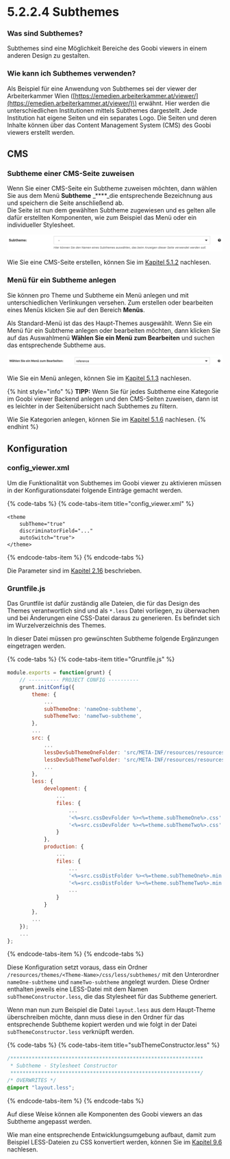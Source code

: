 # 5.2.2.4 Subthemes

### Was sind Subthemes?

Subthemes sind eine Möglichkeit Bereiche des Goobi viewers in einem anderen Design zu gestalten. 

### Wie kann ich Subthemes verwenden?

Als Beispiel für eine Anwendung von Subthemes sei der viewer der Arbeiterkammer Wien \([https://emedien.arbeiterkammer.at/viewer/](https://emedien.arbeiterkammer.at/viewer/)\) erwähnt. Hier werden die unterschiedlichen Institutionen mittels Subthemes dargestellt. Jede Institution hat eigene Seiten und ein separates Logo. Die Seiten und deren Inhalte können über das Content Management System \(CMS\) des Goobi viewers erstellt werden.

## CMS

### Subtheme einer CMS-Seite zuweisen

Wenn Sie einer CMS-Seite ein Subtheme zuweisen möchten, dann wählen Sie aus dem Menü **Subtheme** _****_die entsprechende Bezeichnung aus und speichern die Seite anschließend ab.   
Die Seite ist nun dem gewählten Subtheme zugewiesen und es gelten alle dafür erstellten Komponenten, wie zum Beispiel das Menü oder ein individueller Stylesheet.

![Auswahl eines Subthemes beim erstellen oder bearbeiten einer CMS.](../../../.gitbook/assets/st_auswahl-seite-erstellen-und-bearbeiten.png)

Wie Sie eine CMS-Seite erstellen, können Sie im [Kapitel 5.1.2](./) nachlesen.

### Menü für ein Subtheme anlegen

Sie können pro Theme und Subtheme ein Menü anlegen und mit unterschiedlichen Verlinkungen versehen. Zum erstellen oder bearbeiten eines Menüs klicken Sie auf den Bereich **Menüs**.

Als Standard-Menü ist das des Haupt-Themes ausgewählt. Wenn Sie ein Menü für ein Subtheme anlegen oder bearbeiten möchten, dann klicken Sie auf das Auswahlmenü **Wählen Sie ein Menü zum Bearbeiten** und suchen das entsprechende Subtheme aus.

![Auswahl eines Men&#xFC;s f&#xFC;r ein Subtheme.](../../../.gitbook/assets/st_auswahl-menues.png)

Wie Sie ein Menü anlegen, können Sie im [Kapitel 5.1.3](../5.2.6.md) nachlesen.

{% hint style="info" %}
**TIPP:** Wenn Sie für jedes Subtheme eine Kategorie im Goobi viewer Backend anlegen und den CMS-Seiten zuweisen, dann ist es leichter in der Seitenübersicht nach Subthemes zu filtern.

Wie Sie Kategorien anlegen, können Sie im [Kapitel 5.1.6](../5.2.3.md) nachlesen.
{% endhint %}

## Konfiguration

### config\_viewer.xml

Um die Funktionalität von Subthemes im Goobi viewer zu aktivieren müssen in der Konfigurationsdatei folgende Einträge gemacht werden.

{% code-tabs %}
{% code-tabs-item title="config\_viewer.xml" %}
```markup
<theme 
    subTheme="true" 
    discriminatorField="..." 
    autoSwitch="true">
</theme>
```
{% endcode-tabs-item %}
{% endcode-tabs %}

Die Parameter sind im [Kapitel 2.16](../../../2/2.16/) beschrieben.

### Gruntfile.js

Das Gruntfile ist dafür zuständig alle Dateien, die für das Design des Themes verantwortlich sind und als `*.less` Datei vorliegen, zu überwachen und bei Änderungen eine CSS-Datei daraus zu generieren. Es befindet sich im Wurzelverzeichnis des Themes. 

In dieser Datei müssen pro gewünschten Subtheme folgende Ergänzungen eingetragen werden.

{% code-tabs %}
{% code-tabs-item title="Gruntfile.js" %}
```javascript
module.exports = function(grunt) {
	// ---------- PROJECT CONFIG ----------
    grunt.initConfig({
        theme: {
            ...
            subThemeOne: 'nameOne-subtheme',
            subThemeTwo: 'nameTwo-subtheme',
        },
        ...
        src: {
            ...
            lessDevSubThemeOneFolder: 'src/META-INF/resources/resources/themes/<%=theme.name%>/css/less/subthemes/<%=theme.subThemeOne%>/',
            lessDevSubThemeTwoFolder: 'src/META-INF/resources/resources/themes/<%=theme.name%>/css/less/subthemes/<%=theme.subThemeTwo%>/',
            ...
        },
        less: {
            development: {
                ...
                files: {
                    ...
                    '<%=src.cssDevFolder %><%=theme.subThemeOne%>.css': '<%=src.lessDevSubThemeOneFolder%>subThemeConstructor.less',
                    '<%=src.cssDevFolder %><%=theme.subThemeTwo%>.css': '<%=src.lessDevSubThemeTwoFolder%>subThemeConstructor.less',
                }
            },
            production: {
                ...
                files: {
                    ...
                    '<%=src.cssDistFolder %><%=theme.subThemeOne%>.min.css': '<%=src.lessDevSubThemeOneFolder%>subThemeConstructor.less',
                    '<%=src.cssDistFolder %><%=theme.subThemeTwo%>.min.css': '<%=src.lessDevSubThemeTwoFolder%>subThemeConstructor.less',
                    ...
                }
            }
        },
        ...
    });
    ...
};
```
{% endcode-tabs-item %}
{% endcode-tabs %}

Diese Konfiguration setzt voraus, dass ein Ordner `/resources/themes/<Theme-Name>/css/less/subthemes/` mit den Unterordner `nameOne-subtheme` und `nameTwo-subtheme` angelegt wurden. Diese Ordner enthalten jeweils eine LESS-Datei mit dem Namen `subThemeConstructor.less`, die das Stylesheet für das Subtheme generiert.

Wenn man nun zum Beispiel die Datei `layout.less` aus dem Haupt-Theme überschreiben möchte, dann muss diese in den Ordner für das entsprechende Subtheme kopiert werden und wie folgt in der Datei `subThemeConstructor.less` verknüpft werden.

{% code-tabs %}
{% code-tabs-item title="subThemeConstructor.less" %}
```css
/***************************************************************
 * Subtheme - Stylesheet Constructor
 **************************************************************/
/* OVERWRITES */
@import "layout.less";
```
{% endcode-tabs-item %}
{% endcode-tabs %}

Auf diese Weise können alle Komponenten des Goobi viewers an das Subtheme angepasst werden.

Wie man eine entsprechende Entwicklungsumgebung aufbaut, damit zum Beispiel LESS-Dateien zu CSS konvertiert werden, können Sie im [Kapitel 9.6](../../../8/8.6/) nachlesen.









